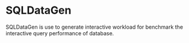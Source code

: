 # SQLDataGen
SQLDataGen is use to generate interactive workload for benchmark the interactive query performance of database.
